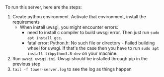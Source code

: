 To run this server, here are the steps:

1. Create python environment. Activate that environment, install the requirements
   - When install uwsgi, you might encounter errors:
       - need to install c compiler to build uwsgi error. Then just run `sudo apt install gcc`.
       - fatal error: Python.h: No such file or directory - Failed building wheel for uwsgi. If that's the case then you have to run `sudo apt install libpython3.8-dev` on your machine.
3. Run `uwsgi uwsgi.ini`. Uwsgi should be installed through pip in the previous step
4. `tail -f tower-server.log` to see the log as things happen



